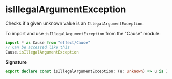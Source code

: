 # isIllegalArgumentException

Checks if a given unknown value is an `IllegalArgumentException`.

To import and use `isIllegalArgumentException` from the "Cause" module:

```ts
import * as Cause from "effect/Cause"
// Can be accessed like this
Cause.isIllegalArgumentException
```

**Signature**

```ts
export declare const isIllegalArgumentException: (u: unknown) => u is IllegalArgumentException
```
